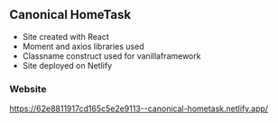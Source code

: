 ## Canonical HomeTask

* Site created with React
* Moment and axios libraries used
* Classname construct used for vanillaframework
* Site deployed on Netlify

### Website
https://62e8811917cd165c5e2e9113--canonical-hometask.netlify.app/
